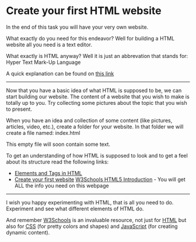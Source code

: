Create your first HTML website
==============================

In the end of this task you will have your very own website.

What exactly do you need for this endeavor?
Well for building a HTML website all you need is a text editor.


What exactly is HTML anyway? Well it is just an abbrevation that stands for:
Hyper Text Mark-Up Language

A quick explanation can be found on [this link](http://html.net/tutorials/html/lesson2.php)

-------------------------------------------------------------------------------------------
Now that you have a basic idea of what HTML is supposed to be, we can start building our website.
The content of a website that you wish to make is totally up to you.
Try collecting some pictures about the topic that you wish to present.

When you have an idea and collection of some content (like pictures, articles, video, etc.), create a folder for your website.
In that folder we will create a file named: index.html

This empty file will soon contain some text.

To get an understanding of how HTML is supposed to look and to get a feel about its structure read the following links:
* [Elements and Tags in HTML](http://html.net/tutorials/html/lesson3.php)
* [Create your first website](http://html.net/tutorials/html/lesson4.php)
[W3Schools HTML5 Introduction](http://www.w3schools.com/html/html5_intro.asp) - You will get ALL the info you need on this webpage
------------------------------------------------------------------------------

I wish you happy experimenting with HTML, that is all you need to do. Experiment and see what different elements of HTML do.

And remember [W3Schools](http://www.w3schools.com/html/html5_intro.asp) is an invaluable resource, not just for [HTML](http://www.w3schools.com/html/default.asp) but also for [CSS](http://www.w3schools.com/html/html_css.asp) (for pretty colors and shapes) and [JavaScript](http://www.w3schools.com/js/default.asp) (for creating dynamic content).